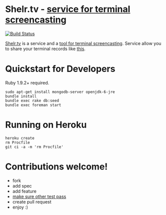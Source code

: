 # Shelr.tv - [service for terminal screencasting][TV]

[![Build Status](https://secure.travis-ci.org/antono/shelr.tv.png?branch=master)](http://travis-ci.org/antono/shelr.tv)

[Shelr.tv](http://shelr.tv/) is a service and a
[tool for terminal screencasting](https://github.com/antono/shelr).
Service allow you to share your terminal records like
[this](http://shelr.tv/records/4f427daf96a5690001000003).

# Quickstart for Developers

Ruby 1.9.2+ required.

    sudo apt-get install mongodb-server openjdk-6-jre
    bundle install
    bundle exec rake db:seed
    bundle exec foreman start

# Running on Heroku
    heroku create
    rm Procfile
    git ci -a -m 'rm Procfile'


# Contributions welcome!

- fork
- add spec
- add feature
- [make sure other test pass](http://shelr.tv/records/4f8333f096608050cd000003)
- create pull request
- enjoy :)


[TV]: http://shelr.tv/
